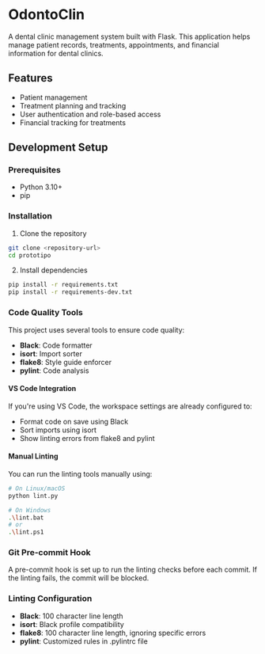 # OdontoClin

A dental clinic management system built with Flask. This application helps manage patient records, treatments, appointments, and financial information for dental clinics.

## Features

- Patient management
- Treatment planning and tracking
- User authentication and role-based access
- Financial tracking for treatments

## Development Setup

### Prerequisites
- Python 3.10+
- pip

### Installation

1. Clone the repository
```bash
git clone <repository-url>
cd prototipo
```

2. Install dependencies
```bash
pip install -r requirements.txt
pip install -r requirements-dev.txt
```

### Code Quality Tools

This project uses several tools to ensure code quality:

- **Black**: Code formatter
- **isort**: Import sorter
- **flake8**: Style guide enforcer
- **pylint**: Code analysis

#### VS Code Integration

If you're using VS Code, the workspace settings are already configured to:
- Format code on save using Black
- Sort imports using isort
- Show linting errors from flake8 and pylint

#### Manual Linting

You can run the linting tools manually using:

```bash
# On Linux/macOS
python lint.py

# On Windows
.\lint.bat
# or
.\lint.ps1
```

### Git Pre-commit Hook

A pre-commit hook is set up to run the linting checks before each commit. If the linting fails, the commit will be blocked.

### Linting Configuration

- **Black**: 100 character line length
- **isort**: Black profile compatibility
- **flake8**: 100 character line length, ignoring specific errors
- **pylint**: Customized rules in .pylintrc file
